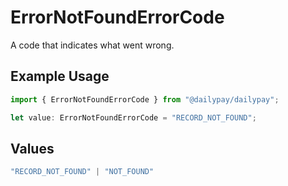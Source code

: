 # ErrorNotFoundErrorCode

A code that indicates what went wrong.

## Example Usage

```typescript
import { ErrorNotFoundErrorCode } from "@dailypay/dailypay";

let value: ErrorNotFoundErrorCode = "RECORD_NOT_FOUND";
```

## Values

```typescript
"RECORD_NOT_FOUND" | "NOT_FOUND"
```